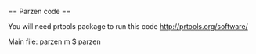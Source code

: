 == Parzen code ==

You will need prtools package to run this code
http://prtools.org/software/

Main file: parzen.m
$ parzen